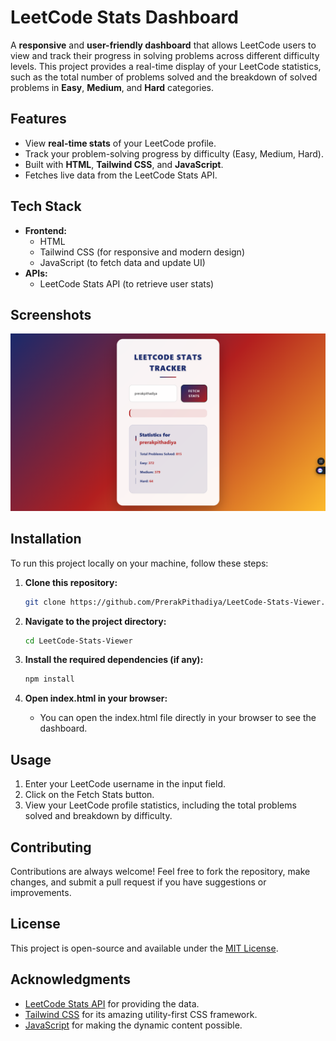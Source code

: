 # LeetCode Stats Dashboard

A **responsive** and **user-friendly dashboard** that allows LeetCode users to view and track their progress in solving problems across different difficulty levels. This project provides a real-time display of your LeetCode statistics, such as the total number of problems solved and the breakdown of solved problems in **Easy**, **Medium**, and **Hard** categories.

## Features

- View **real-time stats** of your LeetCode profile.
- Track your problem-solving progress by difficulty (Easy, Medium, Hard).
- Built with **HTML**, **Tailwind CSS**, and **JavaScript**.
- Fetches live data from the LeetCode Stats API.

## Tech Stack

- **Frontend:**
  - HTML
  - Tailwind CSS (for responsive and modern design)
  - JavaScript (to fetch data and update UI)
- **APIs:**
  - LeetCode Stats API (to retrieve user stats)

## Screenshots

![LeetCode Dashboard](assets/screenshot/Screenshot.png)

## Installation

To run this project locally on your machine, follow these steps:

1. **Clone this repository:**

   ```bash
   git clone https://github.com/PrerakPithadiya/LeetCode-Stats-Viewer.git

2. **Navigate to the project directory:**
   ```bash
   cd LeetCode-Stats-Viewer
   
3. **Install the required dependencies (if any):**
   ```bash
   npm install

4. **Open index.html in your browser:**
   - You can open the index.html file directly in your browser to see the dashboard.

## Usage

1. Enter your LeetCode username in the input field.
2. Click on the Fetch Stats button.
3. View your LeetCode profile statistics, including the total problems solved and breakdown by difficulty.

## Contributing

Contributions are always welcome! Feel free to fork the repository, make changes, and submit a pull request if you have suggestions or improvements.

## License
This project is open-source and available under the [MIT License](https://opensource.org/licenses/MIT).

## Acknowledgments
- [LeetCode Stats API](https://leetcode-stats-api.herokuapp.com/PrerakPithadiya) for providing the data.
- [Tailwind CSS](https://tailwindcss.com/) for its amazing utility-first CSS framework.
- [JavaScript](https://developer.mozilla.org/en-US/docs/Web/JavaScript) for making the dynamic content possible.

